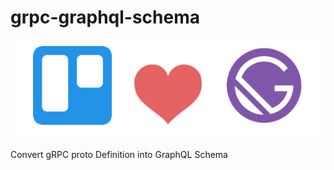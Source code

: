 # grpc-graphql-schema

<p align="center">
	<img src="https://raw.githubusercontent.com/Necmttn/gatsby-source-trello/master/logo.png">
</p>

Convert gRPC proto Definition into GraphQL Schema
